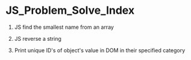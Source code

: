 # JS_Problem_Solve_Index

1. JS find the smallest name from an array

2. JS reverse a string

3. Print unique ID's of object's value in DOM in their specified category
